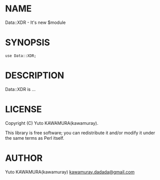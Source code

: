 # NAME

Data::XDR - It's new $module

# SYNOPSIS

    use Data::XDR;

# DESCRIPTION

Data::XDR is ...

# LICENSE

Copyright (C) Yuto KAWAMURA(kawamuray).

This library is free software; you can redistribute it and/or modify
it under the same terms as Perl itself.

# AUTHOR

Yuto KAWAMURA(kawamuray) <kawamuray.dadada@gmail.com>
